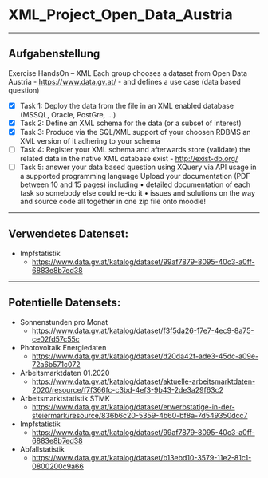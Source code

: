# XML_Project_Open_Data_Austria
***
## Aufgabenstellung
Exercise HandsOn – XML
Each group chooses a dataset from Open Data Austria - https://www.data.gv.at/ - and defines a use case (data based question)
- [x] Task 1: Deploy the data from the file in an XML enabled database (MSSQL, Oracle, PostGre, …)
- [x] Task 2: Define an XML schema for the data (or a subset of interest)
- [x] Task 3: Produce via the SQL/XML support of your choosen RDBMS an XML version of it adhering to your schema
- [ ] Task 4: Register your XML schema and afterwards store (validate) the related data in the native XML database exist - http://exist-db.org/
- [ ] Task 5: answer your data based question using XQuery via API usage in a supported programming language
Upload your documentation (PDF between 10 and 15 pages) including
• detailed documentation of each task so somebody else could re-do it
• issues and solutions on the way
and source code all together in one zip file onto moodle!

***
## Verwendetes Datenset:
 - Impfstatistik
   - https://www.data.gv.at/katalog/dataset/99af7879-8095-40c3-a0ff-6883e8b7ed38


***
## Potentielle Datensets:

- Sonnenstunden pro Monat
  - https://www.data.gv.at/katalog/dataset/f3f5da26-17e7-4ec9-8a75-ce02fd57c55c
- Photovoltaik Energiedaten
  - https://www.data.gv.at/katalog/dataset/d20da42f-ade3-45dc-a09e-72a6b571c072
 - Arbeitsmarktdaten 01.2020
   - https://www.data.gv.at/katalog/dataset/aktuelle-arbeitsmarktdaten-2020/resource/f7f366fc-c3bd-4ef3-9b43-2de3a29f63c2
 - Arbeitsmarktstatistik STMK
   - https://www.data.gv.at/katalog/dataset/erwerbstatige-in-der-steiermark/resource/836b6c20-5359-4b60-bf8a-7d549350dcc7   
 - Impfstatistik
   - https://www.data.gv.at/katalog/dataset/99af7879-8095-40c3-a0ff-6883e8b7ed38
 - Abfallstatistik
   - https://www.data.gv.at/katalog/dataset/b13ebd10-3579-11e2-81c1-0800200c9a66
